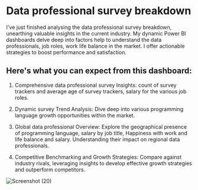 # Data professional survey breakdown

I've just finished analysing the data professional survey breakdown, unearthing valuable insights in the current industry. My dynamic Power BI dashboards delve deep into factors help to understand the data professionals, job roles, work life balance in the market. I offer actionable strategies to boost performance and satisfaction.

 ## Here's what you can expect from this dashboard:

1. Comprehensive data professional survey Insights: count of survey trackers and average age of survey trackers, salary for the various job roles.

2. Dynamic survey Trend Analysis: Dive deep into various programming language growth opportunities within the market.

3. Global data professional Overview: Explore the geographical presence of programming language, salary by job title, Happiness with work and life balance and salary. Understanding their impact on regional data professionals. 

4. Competitive Benchmarking and Growth Strategies: Compare against industry rivals, leveraging insights to develop effective growth strategies and outperform competitors.

![Screenshot (20)](https://github.com/Mohanasundaram-Mohi/PowerBI-Test/assets/168515064/fd3230b8-2b3c-4c5d-85f5-2deb48b5bd82)



 
